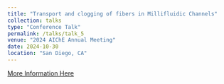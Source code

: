```yaml
---
title: "Transport and clogging of fibers in Millifluidic Channels"
collection: talks
type: "Conference Talk"
permalink: /talks/talk_5
venue: "2024 AIChE Annual Meeting"
date: 2024-10-30
location: "San Diego, CA"
---
```



[More Information Here](https://aiche.confex.com/aiche/2024/meetingapp.cgi/Paper/687656)
